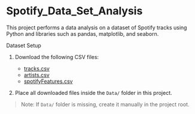 # Spotify_Data_Set_Analysis
This project performs a data analysis on a dataset of Spotify tracks using Python and libraries such as pandas, matplotlib, and seaborn.

 Dataset Setup

1. Download the following CSV files:
   - [tracks.csv](https://drive.google.com/file/d/1CNVpqXlDMnCu4a1HviOgjN98RlmBPxRL/view?usp=sharing)
   - [artists.csv](https://drive.google.com/file/d/1fggY17v2_mlnrEwmCcC6irWX8Q3sR1Hn/view?usp=sharing)
   - [spotifyFeatures.csv](https://drive.google.com/file/d/1bcWlZgnIkR2y6lpJBW0kp10suHisYn2v/view?usp=sharing)

2. Place all downloaded files inside the `Data/` folder in this project.

> Note: If `Data/` folder is missing, create it manually in the project root.
